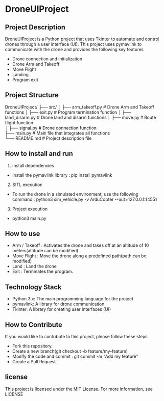 # DroneUIProject


## Project Description
DroneUIProject is a Python project that uses Tkinter to automate and control drones through a user interface (UI). This project uses pymavlink to communicate with the drone and provides the following key features
  - Drone connection and initialization
  - Drone Arm and Takeoff
  - Move Flight
  - Landing
  - Program exit


## Project Structure
DroneUIProject/
├── src/
│   ├── arm_takeoff.py    # Drone Arm and Takeoff functions
│   ├── exit.py           # Program termination function 
│   ├── land_disarm.py    # Drone land and disarm functions 
│   ├── move.py           # Route flight function  
│   ├── signal.py         # Drone connection function  
├── main.py               # Main file that integrates all functions  
└── README.md             # Project description file


## How to install and run
 1. install dependencies
   - Install the pymavlink library : pip install pymavlink  
 2. SITL execution
   - To run the drone in a simulated environment, use the following command : python3 sim_vehicle.py -v ArduCopter --out=127.0.0.1:14551
 3. Project execution
   - python3 main.py  


## How to use
 - Arm / Takeoff : Activates the drone and takes off at an altitude of 10 meters(altitude can be modified)
 - Move Flight : Move the drone along a predefined path(path can be modified)
 - Land : Land the drone
 - Exit : Terminates the program.

## Technology Stack
 - Python 3.x: The main programming language for the project
 - pymavlink: A library for drone communication
 - Tkinter: A library for creating user interfaces (UI)


## How to Contribute
If you would like to contribute to this project, please follow these steps
 - Fork this repository.
 - Create a new branch(git checkout -b feature/my-feature)
 - Modify the code and commit : git commit -m "Add my feature"  
 - Create a Pull Request


## license
This project is licensed under the MIT License. For more information, see LICENSE